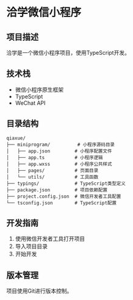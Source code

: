 # 洽学微信小程序

## 项目描述
洽学是一个微信小程序项目，使用TypeScript开发。

## 技术栈
- 微信小程序原生框架
- TypeScript
- WeChat API

## 目录结构
```
qiaxue/
├── miniprogram/          # 小程序源码目录
│   ├── app.json         # 小程序配置文件
│   ├── app.ts           # 小程序逻辑
│   ├── app.wxss         # 小程序公共样式
│   ├── pages/           # 页面目录
│   └── utils/           # 工具函数
├── typings/             # TypeScript类型定义
├── package.json         # 项目依赖配置
├── project.config.json  # 微信开发者工具配置
└── tsconfig.json        # TypeScript配置
```

## 开发指南
1. 使用微信开发者工具打开项目
2. 导入项目目录
3. 开始开发

## 版本管理
项目使用Git进行版本控制。